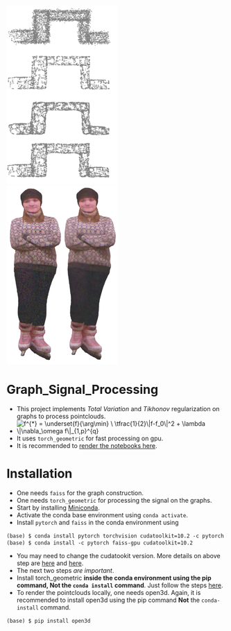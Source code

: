 
<img src="./data/out_shape.png" alt="shape_processing" width="256" height="412"><img src="./data/out_color.png" alt="shape_processing" width="256" height="412">

# Graph_Signal_Processing
- This project implements *Total Variation* and *Tikhonov* regularization on graphs to process pointclouds.
- <img src="https://latex.codecogs.com/gif.latex?f^{*}&space;=&space;\underset{f}{\arg\min}&space;\&space;\tfrac{1}{2}\|f-f_0\|^2&space;&plus;&space;\lambda&space;\|\nabla_\omega&space;f\|_{1,p}^{q}" title="f^{*} = \underset{f}{\arg\min} \ \tfrac{1}{2}\|f-f_0\|^2 + \lambda \|\nabla_\omega f\|_{1,p}^{q}" />
- It uses `torch_geometric` for fast processing on gpu.
- It is recommended to [render the notebooks here](https://nbviewer.jupyter.org/github/agitoz/Graph_Signal_Processing/tree/main/).


# Installation
- One needs `faiss` for the graph construction.
- One needs `torch_geometric` for processing the signal on the graphs.
- Start by installing  [Miniconda](https://docs.conda.io/en/latest/miniconda.html).
- Activate the conda base environment using `conda activate`.
- Install `pytorch` and `faiss` in the conda environment using 
```
(base) $ conda install pytorch torchvision cudatoolkit=10.2 -c pytorch
(base) $ conda install -c pytorch faiss-gpu cudatoolkit=10.2
```
- You may need to change the cudatookit version. More details on above step are [here](https://pytorch.org/get-started/locally/) and [here](https://github.com/facebookresearch/faiss/blob/master/INSTALL.md).
- The next two steps *are important*.
- Install torch_geometric **inside the conda environment using the pip command, Not the `conda install` command**. Just follow the steps [here](https://pytorch-geometric.readthedocs.io/en/latest/notes/installation.html).
- To render the pointclouds locally, one needs open3d. Again, it is recommended to install open3d using the pip command **Not** the `conda-install` command.
```
(base) $ pip install open3d
```
